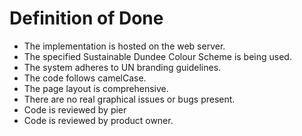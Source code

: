 # Definition of Done

- The implementation is hosted on the web server.
- The specified Sustainable Dundee Colour Scheme is being used.
- The system adheres to UN branding guidelines.
- The code follows camelCase.  
- The page layout is comprehensive.
- There are no real graphical issues or bugs present.
- Code is reviewed by pier
- Code is reviewed by product owner.

